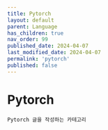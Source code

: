 ```yaml
---
title: Pytorch
layout: default
parent: Language
has_children: true
nav_order: 99
published_date: 2024-04-07
last_modified_date: 2024-04-07
permalink: 'pytorch'
published: false
---
```


# Pytorch

`Pytorch 글을 작성하는 카테고리`
